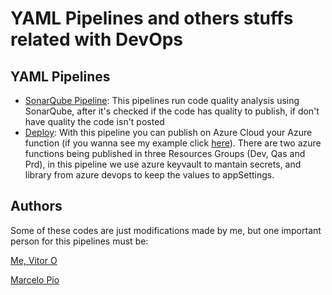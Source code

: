 # YAML Pipelines and others stuffs related with DevOps

## YAML  Pipelines
* [SonarQube Pipeline](https://github.com/vitor-o-s/Projetos-EngDados/blob/main/DevOps/sonarqube.yml): This pipelines run code quality analysis using SonarQube, after it's checked if the code has quality to publish, if don't have quality the code isn't posted
* [Deploy](https://github.com/vitor-o-s/Projetos-EngDados/blob/main/DevOps/deploy.yml): With this pipeline you can publish on Azure Cloud your Azure function (if you wanna see my example click [here]()). There are two azure functions being published in three Resources Groups (Dev, Qas and Prd), in this pipeline we use azure keyvault to mantain secrets, and library from azure devops to keep the values to appSettings.

## Authors
Some of these codes are just modifications made by me, but one important person for this pipelines must be:

[Me, Vitor O](https://github.com/vitor-o-s)

[Marcelo Pio](https://github.com/marcelopio)
